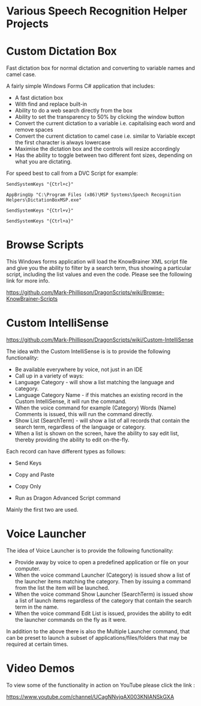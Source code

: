 # Various Speech Recognition Helper Projects

# Custom Dictation Box

Fast dictation box for normal dictation and converting to variable names and camel case.

A fairly simple Windows Forms C# application that includes:

* A fast dictation box
* With find and replace built-in
* Ability to do a web search directly from the box
* Ability to set the transparency to 50% by clicking the window button
* Convert the current dictation to a variable i.e. capitalising each word and remove spaces
* Convert the current dictation to camel case i.e. similar to Variable except the first character is always lowercase
* Maximise the dictation box and the controls will resize accordingly
* Has the ability to toggle between two different font sizes, depending on what you are dictating.

For speed best to call from a DVC Script for example:

`SendSystemKeys "{Ctrl+c}"`

`AppBringUp "C:\Program Files (x86)\MSP Systems\Speech Recognition Helpers\DictationBoxMSP.exe"`  

`SendSystemKeys "{Ctrl+v}"`

`SendSystemKeys "{Ctrl+a}"`

# Browse Scripts

This Windows forms application will load the KnowBrainer XML script file and give you the ability to filter by a search term, thus showing a particular script, including the list values and even the code. Please see the following link for more info.

https://github.com/Mark-Phillipson/DragonScripts/wiki/Browse-KnowBrainer-Scripts  

# Custom IntelliSense

https://github.com/Mark-Phillipson/DragonScripts/wiki/Custom-IntelliSense

The idea with the Custom IntelliSense is is to provide the following functionality:

* Be available everywhere by voice, not just in an IDE
* Call up in a variety of ways:
* Language Category - will show a list matching the language and category.
* Language Category Name - if this matches an existing record in the Custom IntelliSense, it will run the command.
* When the voice command for example (Category) Words (Name) Comments is issued, this will run the command directly.
* Show List (SearchTerm) - will show a list of all records that contain the search term, regardless of the language or category.
* When a list is shown on the screen, have the ability to say edit list, thereby providing the ability to edit on-the-fly.

Each record can have different types as follows:


* Send Keys

* Copy and Paste

* Copy Only

* Run as Dragon Advanced Script command

Mainly the first two are used.

# Voice Launcher

The idea of Voice Launcher is to provide the following functionality:

* Provide away by voice to open a predefined application or file on your computer.
* When the voice command Launcher (Category) is issued show a list of the launcher items matching the category. Then by issuing a command from the list the item will be launched.
* When the voice command Show Launcher (SearchTerm) is issued show a list of launch items regardless of the category that contain the search term in the name.
* When the voice command Edit List is issued, provides the ability to edit the launcher commands on the fly as it were.

In addition to the above there is also the Multiple Launcher command, that can be preset to launch a subset of applications/files/folders that may be required at certain times.

# Video Demos

To view some of the functionality in action on YouTube please click the link  :

https://www.youtube.com/channel/UCagNNvjqAX003KNIANSkGXA
